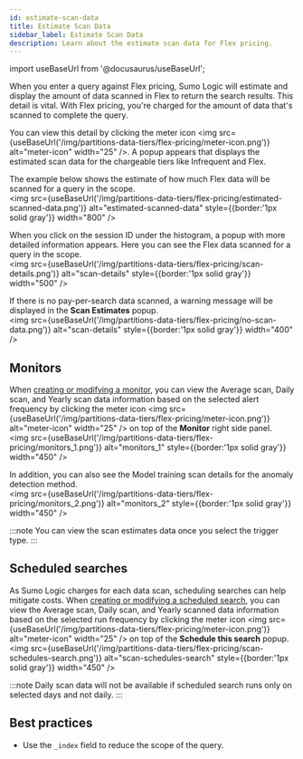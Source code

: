```yaml
---
id: estimate-scan-data
title: Estimate Scan Data
sidebar_label: Estimate Scan Data
description: Learn about the estimate scan data for Flex pricing.
---
```

import useBaseUrl from '@docusaurus/useBaseUrl';

When you enter a query against Flex pricing, Sumo Logic will estimate and display the amount of data scanned in Flex to return the search results. This detail is vital. With Flex pricing, you're charged for the amount of data that's scanned to complete the query. 

You can view this detail by clicking the meter icon <img src={useBaseUrl('/img/partitions-data-tiers/flex-pricing/meter-icon.png')} alt="meter-icon" width="25" />. A popup appears that displays the estimated scan data for the chargeable tiers like Infrequent and Flex.

The example below shows the estimate of how much Flex data will be scanned for a query in the scope.<br/><img src={useBaseUrl('/img/partitions-data-tiers/flex-pricing/estimated-scanned-data.png')} alt="estimated-scanned-data" style={{border:'1px solid gray'}} width="800" /> 

When you click on the session ID under the histogram, a popup with more detailed information appears. Here you can see the Flex data scanned for a query in the scope.<br/><img src={useBaseUrl('/img/partitions-data-tiers/flex-pricing/scan-details.png')} alt="scan-details" style={{border:'1px solid gray'}} width="500" />

If there is no pay-per-search data scanned, a warning message will be displayed in the **Scan Estimates** popup.<br/><img src={useBaseUrl('/img/partitions-data-tiers/flex-pricing/no-scan-data.png')} alt="scan-details" style={{border:'1px solid gray'}} width="400" />

## Monitors

When [creating or modifying a monitor](/docs/alerts/monitors/create-monitor/#step-1-set-trigger-conditions), you can view the Average scan, Daily scan, and Yearly scan data information based on the selected alert frequency by clicking the meter icon <img src={useBaseUrl('/img/partitions-data-tiers/flex-pricing/meter-icon.png')} alt="meter-icon" width="25" /> on top of the **Monitor** right side panel. <br/><img src={useBaseUrl('/img/partitions-data-tiers/flex-pricing/monitors_1.png')} alt="monitors_1" style={{border:'1px solid gray'}} width="450" /> 

In addition, you can also see the Model training scan details for the anomaly detection method.<br/><img src={useBaseUrl('/img/partitions-data-tiers/flex-pricing/monitors_2.png')} alt="monitors_2" style={{border:'1px solid gray'}} width="450" /> 

:::note
You can view the scan estimates data once you select the trigger type.
:::

## Scheduled searches

As Sumo Logic charges for each data scan, scheduling searches can help mitigate costs. When [creating or modifying a scheduled search](/docs/alerts/scheduled-searches/schedule-search/#schedule-a-search), you can view the Average scan, Daily scan, and Yearly scanned data information based on the selected run frequency by clicking the meter icon <img src={useBaseUrl('/img/partitions-data-tiers/flex-pricing/meter-icon.png')} alt="meter-icon" width="25" /> on top of the **Schedule this search** popup. <br/><img src={useBaseUrl('/img/partitions-data-tiers/flex-pricing/scan-schedules-search.png')} alt="scan-schedules-search" style={{border:'1px solid gray'}} width="450" />

:::note
Daily scan data will not be available if scheduled search runs only on selected days and not daily.
:::

## Best practices

- Use the `_index` field to reduce the scope of the query.
